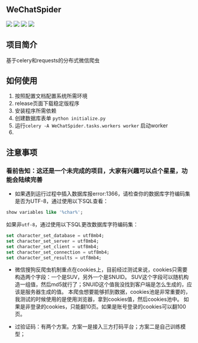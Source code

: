 ## WeChatSpider
[![](https://img.shields.io/badge/python-3-brightgreen.svg)](https://www.python.org/downloads/)
[![](https://img.shields.io/pypi/l/Django.svg)](LICENSE)
[![](https://img.shields.io/badge/WeChatSpider-tets-yellowgreen.svg)](https://github.com/Times125/WeChatSpider)
[![](https://img.shields.io/badge/celery-4-brightgreen.svg)](http://www.celeryproject.org/)

## 项目简介
基于celery和requests的分布式微信爬虫

## 如何使用
1. 按照配置文档配置系统所需环境
2. release页面下载稳定版程序
3. 安装程序所需依赖
4. 创建数据库表单 `python initialize.py`
5. 运行`celery -A WeChatSpider.tasks.workers worker` 启动worker
6. 

## 注意事项

### 看前告知：这还是一个未完成的项目，大家有兴趣可以点个星星，功能会陆续完善

 - 如果遇到运行过程中插入数据库报error:1366，请检查你的数据库字符编码集是否为UTF-8，通过使用以下SQL查看：
```SQL
show variables like '%char%';
```

如果非`utf-8`，通过使用以下SQL更改数据库字符编码集：
```SQL
set character_set_database = utf8mb4;
set character_set_server = utf8mb4;
set character_set_client = utf8mb4;
set character_set_connection = utf8mb4;
set character_set_results = utf8mb4;
```

- 微信搜狗反爬虫机制重点在cookies上，目前经过测试来说，cookies只需要构造两个字段：一个是SUV，另外一个是SNUID。
SUV这个字段可以随机构造一组值，然后md5就行了；SNUID这个值我没找到客户端是怎么生成的，应该是服务器生成的值。
本爬虫想要能够抓到数据，cookies池是非常重要的，我测试的时候使用的是使用浏览器，拿到cookies值，然后cookies池中。
如果是非登录的cookies，只能翻10页。如果是账号登录的cookies可以翻100页。

- 过验证码：有两个方案。方案一是接入三方打码平台；方案二是自己训练模型；


